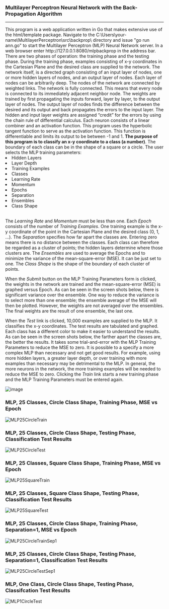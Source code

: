 <h3>Multilayer Perceptron Neural Network with the Back-Propagation Algorithm</h3>
<hr>
This program is a web application written in Go that makes extensive use of the html/template package.
Navigate to the C:\Users\your-name\MultilayerPerceptron\src\backprop\ directory and issue "go run ann.go" to
start the Multilayer Perceptron (MLP) Neural Network server. In a web browser enter http://127.0.0.1:8080/mlpbackprop
in the address bar.  There are two phases of operation:  the training phase and the testing phase.  During the training
phase, examples consisting of x-y coordinates in the Cartesian Plane and the desired class are supplied to the network.
The network itself, is a directed graph consisting of an input layer of nodes, one or more hidden layers of nodes, and
an output layer of nodes.  Each layer of nodes can be arbitrarily deep.  The nodes of the network are connected by weighted
links.  The network is fully connected.  This means that every node is connected to its immediately adjacent neighbor node.  The weights are trained
by first propagating the inputs forward, layer by layer, to the output layer of nodes.  The output layer of nodes finds the
difference between the desired and its output and back propagates the errors to the input layer.  The hidden and input layer
weights are assigned “credit” for the errors by using the chain rule of differential calculus.  Each neuron consists of a
linear combiner and an activation function.  This program uses the hyperbolic tangent function to serve as the activation function.
This function is differentiable and limits its output to be between -1 and 1.  <b>The purpose of this program is to classify an x-y coordinate
to a class (a number)</b>.  The boundary of each class can be in the shape of a square or a circle.
The user selects the MLP training parameters:
<li>Hidden Layers</li>
<li>Layer Depth</li>
<li>Training Examples</li>
<li>Classes</li>
<li>Learning Rate</li>
<li>Momentum</li>
<li>Epochs</li>
<li>Separation</li>
<li>Ensembles</li>
<li>Class Shape</li>
<br>
<p>
The <i>Learning Rate</i> and <i>Momentum</i> must be less than one.  Each <i>Epoch</i> consists of the number of <i>Training Examples</i>.  
One training example is the x-y coordinate of the point in the Cartesian Plane and the desired class (0, 1, …).
The <i>Separation</i> specifies how far apart the classes are.  Entering zero means there is no distance between the classes.
Each class can therefore be regarded as a cluster of points; the hidden layers determine where those clusters are.
The <i>Ensembles</i> are used to average the Epochs and to minimize the variance of the mean-square-error (MSE).  
It can be just set to one.  The <i>Class Shape</i> is the shape of the boundary of each cluster of points.
</p>
<p>
When the <i>Submit</i> button on the MLP Training Parameters form is clicked, the weights in the network are trained
and the mean-square-error (MSE) is graphed versus Epoch.  As can be seen in the screen shots below, there is significant variance over the ensemble.
One way to reduce the variance is to select more than one ensemble; the ensemble average of the MSE will then be plotted.  However,
the weights are not averaged over the ensembles.  The final weights are the result of one ensemble, the last one.
</p>
<p>
When the <i>Test</i> link is clicked, 10,000 examples are supplied to the MLP.  It classifies the x-y coordinates.
The test results are tabulated and graphed.  Each class has a different color to make it easier to understand the results.
As can be seen in the screen shots below, the farther apart the classes are, the better the results.  
It takes some trial-and-error with the MLP Training Parameters to reduce the MSE to zero.  It is possible to a specify a 
more complex MLP than necessary and not get good results.  For example, using more hidden layers, a greater layer depth,
or over training with more examples than necessary may be detrimental to the MLP.  In general, the more neurons in the
network, the more training examples will be needed to reduce the MSE to zero.  Clicking the <i>Train</i> link starts a new training
phase and the MLP Training Parameters must be entered again.
</p>

![image](https://github.com/thomasteplick/mlpbackprop/assets/117768679/0e70faa5-0cb7-4b97-84b5-4e76cdaaaa22)

<h3>MLP, 25 Classes, Circle Class Shape, Training Phase, MSE vs Epoch</h3>

![MLP25CircleTrain](https://github.com/thomasteplick/mlpbackprop/assets/117768679/9fe9f420-57d9-48e8-a289-d247f827c934)

<h3>MLP, 25 Classes, Circle Class Shape, Testing Phase, Classification Test Results</h3>

![MLP25CircleTest](https://github.com/thomasteplick/mlpbackprop/assets/117768679/38a4f83f-e4c7-4edb-8536-7da84f68d7b6)

<h3>MLP, 25 Classes, Square Class Shape, Training Phase, MSE vs Epoch</h3>

![MLP25SquareTrain](https://github.com/thomasteplick/mlpbackprop/assets/117768679/2651336a-a1f9-42fe-820c-da0458f4483f)

<h3>MLP, 25 Classes, Square Class Shape, Testing Phase, Classification Test Results</h3>

![MLP25SquareTest](https://github.com/thomasteplick/mlpbackprop/assets/117768679/5d73e9f3-27ee-47fc-af58-ec5fe8ef4022)

<h3>MLP, 25 Classes, Circle Class Shape, Training Phase, Separation=1, MSE vs Epoch</h3>

![MLP25CircleTrainSep1](https://github.com/thomasteplick/mlpbackprop/assets/117768679/d8c65d0f-18e3-4c8f-811d-53fe751f0a2b)

<h3>MLP, 25 Classes, Circle Class Shape, Testing Phase, Separation=1, Classification Test Results</h3>

![MLP25CircleTestSep1](https://github.com/thomasteplick/mlpbackprop/assets/117768679/f43d59f1-c680-4746-b038-8d5b226ebb5b)

<h3>MLP, One Class, Circle Class Shape, Testing Phase, Classifcation Test Results</h3>

![MLP1CircleTest](https://github.com/thomasteplick/mlpbackprop/assets/117768679/a0d8f960-0c4f-420b-bf5a-4158462716e5)


